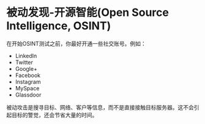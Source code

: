 # 被动发现-开源智能(Open Source Intelligence, OSINT)

在开始OSINT测试之前，你最好开通一些社交账号。例如：

- LinkedIn
- Twitter
- Google+
- Facebook
- Instagram
- MySpace
- Glassdoor

被动攻击是搜寻目标、网络、客户等信息，而不是直接接触目标服务器。这不会引起目标的警觉，还会节省大量的时间。
